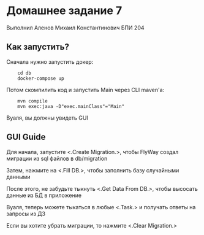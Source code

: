 # Домашнее задание 7
 Выполнил Аленов Михаил Константинович БПИ 204

## Как запустить?
 Сначала нужно запустить докер:
```
    cd db
    docker-compose up
```
 Потом скомпилить код и запустить Main через CLI maven'а:
```
    mvn compile
    mvn exec:java -D"exec.mainClass"="Main"
```
 Вуаля, вы должны увидеть GUI

## GUI Guide
Для начала, запустите <.Create Migration.>, чтобы FlyWay создал миграции из sql файлов в db/migration
 
Затем, нажмите на <.Fill DB.>, чтобы заполнить базу случайными данными
 
После этого, не забудьте тыкнуть <.Get Data From DB.>, чтобы высосать данные из БД в приложение
 
Вуаля, теперь можете тыкаться в любые <.Task.> и получать ответы на запросы из ДЗ

Если вы хотите убрать миграции, то нажмите <.Clear Migration.>